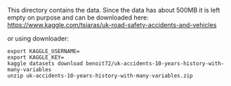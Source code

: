 This directory contains the data. Since the data has about 500MB it is left empty on purpose and can be downloaded here: https://www.kaggle.com/tsiaras/uk-road-safety-accidents-and-vehicles

or using downloader:

```
export KAGGLE_USERNAME=
export KAGGLE_KEY=
kaggle datasets download benoit72/uk-accidents-10-years-history-with-many-variables
unzip uk-accidents-10-years-history-with-many-variables.zip
```